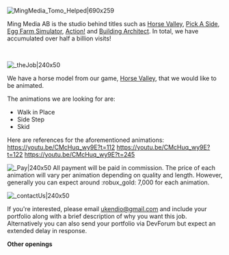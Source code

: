 ![MingMedia_Tomo_Helped|690x259](upload://pGhF8fLQQ6AtznS4cb2smsUATP7.png) 

Ming Media AB is the studio behind titles such as [Horse Valley](https://www.roblox.com/games/2830250344/Horse-Valley-BETA),  [Pick A Side](https://www.roblox.com/games/663655429/Pick-A-Side), [Egg Farm Simulator](https://www.roblox.com/games/1828509885/AUTO-EGGS-Egg-Farm-Simulator), [Action!](https://www.roblox.com/games/1069607513/Action) and [Building Architect](https://www.roblox.com/games/5857383913/ITALY-Building-Architect?refPageId=00371d12-71b1-4519-b06a-3620dbf5328e). In total, we have accumulated over half a billion visits!

<br/>

![_theJob|240x50](upload://ymXAIB4swTCbC1ADvnSKgfgFhsZ.png) 

We have a horse model from our game, [Horse Valley](https://www.roblox.com/games/2830250344/Horse-Valley), that we would like to be animated.

The animations we are looking for are:
- Walk in Place
- Side Step
- Skid

Here are references for the aforementioned animations:
<https://youtu.be/CMcHuq_wy9E?t=112>
<https://youtu.be/CMcHuq_wy9E?t=122>
<https://youtu.be/CMcHuq_wy9E?t=245>

![_Pay|240x50](upload://lmANzVG0Wpf4mHo0M7utyFEeNwb.png) 
All payment will be paid in commission. The price of each animation will vary per animation depending on quality and length. However, generally you can expect around :robux_gold: 7,000 for each animation.


![_contactUs|240x50](upload://xPJ4B7nCFTQOLXvZRWfxx5Aujl4.png) 

If you're interested, please email [ ukendio@gmail.com](mailto:ukendio@gmail.com) and include your portfolio along with a brief description of why you want this job. Alternatively you can also send your portfolio via DevForum but expect an extended delay in response.

**Other openings**
